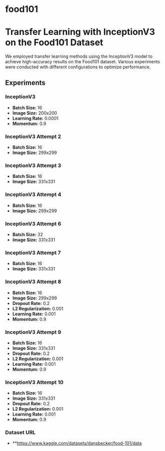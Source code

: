 # food101
# Transfer Learning with InceptionV3 on the Food101 Dataset

We employed transfer learning methods using the InceptionV3 model to achieve high-accuracy results on the Food101 dataset. Various experiments were conducted with different configurations to optimize performance.

## Experiments

### InceptionV3

- **Batch Size:** 16
- **Image Size:** 200x200
- **Learning Rate:** 0.0001
- **Momentum:** 0.9

### InceptionV3 Attempt 2

- **Batch Size:** 16
- **Image Size:** 299x299

### InceptionV3 Attempt 3

- **Batch Size:** 16
- **Image Size:** 331x331

### InceptionV3 Attempt 4

- **Batch Size:** 16
- **Image Size:** 299x299

### InceptionV3 Attempt 6

- **Batch Size:** 32
- **Image Size:** 331x331

### InceptionV3 Attempt 7

- **Batch Size:** 16
- **Image Size:** 331x331

### InceptionV3 Attempt 8

- **Batch Size:** 16
- **Image Size:** 299x299
- **Dropout Rate:** 0.2
- **L2 Regularization:** 0.001
- **Learning Rate:** 0.001
- **Momentum:** 0.9

### InceptionV3 Attempt 9

- **Batch Size:** 16
- **Image Size:** 331x331
- **Dropout Rate:** 0.2
- **L2 Regularization:** 0.001
- **Learning Rate:** 0.001
- **Momentum:** 0.9

### InceptionV3 Attempt 10

- **Batch Size:** 16
- **Image Size:** 331x331
- **Dropout Rate:** 0.2
- **L2 Regularization:** 0.001
- **Learning Rate:** 0.001
- **Momentum:** 0.9

### Dataset URL
- **https://www.kaggle.com/datasets/dansbecker/food-101/data
